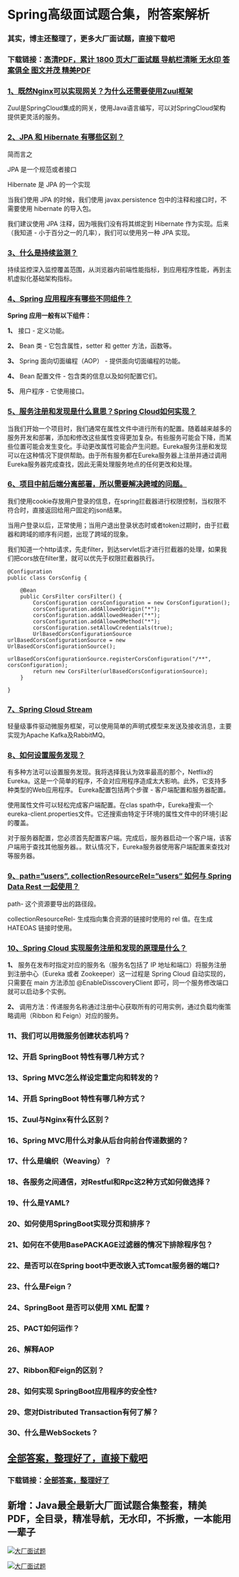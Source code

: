 # Spring高级面试题合集，附答案解析

### 其实，博主还整理了，更多大厂面试题，直接下载吧

### 下载链接：[高清PDF，累计 1800 页大厂面试题  导航栏清晰 无水印  答案俱全 图文并茂  精美PDF](https://github.com/liantengda/JavaEngineerBooks/blob/master/docs/index.md)



### [1、既然Nginx可以实现网关？为什么还需要使用Zuul框架](https://github.com/liantengda/JavaEngineerBooks/blob/master/docs/Spring/Spring高级面试题合集，附答案解析.md#1既然nginx可以实现网关为什么还需要使用zuul框架)  


Zuul是SpringCloud集成的网关，使用Java语言编写，可以对SpringCloud架构提供更灵活的服务。


### [2、JPA 和 Hibernate 有哪些区别？](https://github.com/liantengda/JavaEngineerBooks/blob/master/docs/Spring/Spring高级面试题合集，附答案解析.md#2jpa-和-hibernate-有哪些区别)  


简而言之

JPA 是一个规范或者接口

Hibernate 是 JPA 的一个实现

当我们使用 JPA 的时候，我们使用 javax.persistence 包中的注释和接口时，不需要使用 hibernate 的导入包。

我们建议使用 JPA 注释，因为哦我们没有将其绑定到 Hibernate 作为实现。后来（我知道 - 小于百分之一的几率），我们可以使用另一种 JPA 实现。


### [3、什么是持续监测？](https://github.com/liantengda/JavaEngineerBooks/blob/master/docs/Spring/Spring高级面试题合集，附答案解析.md#3什么是持续监测)  


持续监控深入监控覆盖范围，从浏览器内前端性能指标，到应用程序性能，再到主机虚拟化基础架构指标。


### [4、Spring 应用程序有哪些不同组件？](https://github.com/liantengda/JavaEngineerBooks/blob/master/docs/Spring/Spring高级面试题合集，附答案解析.md#4spring-应用程序有哪些不同组件)  


**Spring 应用一般有以下组件：**

**1、** 接口 - 定义功能。

**2、** Bean 类 - 它包含属性，setter 和 getter 方法，函数等。

**3、** Spring 面向切面编程（AOP） - 提供面向切面编程的功能。

**4、** Bean 配置文件 - 包含类的信息以及如何配置它们。

**5、** 用户程序 - 它使用接口。


### [5、服务注册和发现是什么意思？Spring Cloud如何实现？](https://github.com/liantengda/JavaEngineerBooks/blob/master/docs/Spring/Spring高级面试题合集，附答案解析.md#5服务注册和发现是什么意思spring-cloud如何实现)  


当我们开始一个项目时，我们通常在属性文件中进行所有的配置。随着越来越多的服务开发和部署，添加和修改这些属性变得更加复杂。有些服务可能会下降，而某些位置可能会发生变化。手动更改属性可能会产生问题。Eureka服务注册和发现可以在这种情况下提供帮助。由于所有服务都在Eureka服务器上注册并通过调用Eureka服务器完成查找，因此无需处理服务地点的任何更改和处理。


### [6、项目中前后端分离部署，所以需要解决跨域的问题。](https://github.com/liantengda/JavaEngineerBooks/blob/master/docs/Spring/Spring高级面试题合集，附答案解析.md#6项目中前后端分离部署所以需要解决跨域的问题。)  


我们使用cookie存放用户登录的信息，在spring拦截器进行权限控制，当权限不符合时，直接返回给用户固定的json结果。

当用户登录以后，正常使用；当用户退出登录状态时或者token过期时，由于拦截器和跨域的顺序有问题，出现了跨域的现象。

我们知道一个http请求，先走filter，到达servlet后才进行拦截器的处理，如果我们把cors放在filter里，就可以优先于权限拦截器执行。

```
@Configuration
public class CorsConfig {

    @Bean
    public CorsFilter corsFilter() {
        CorsConfiguration corsConfiguration = new CorsConfiguration();
        corsConfiguration.addAllowedOrigin("*");
        corsConfiguration.addAllowedHeader("*");
        corsConfiguration.addAllowedMethod("*");
        corsConfiguration.setAllowCredentials(true);
        UrlBasedCorsConfigurationSource urlBasedCorsConfigurationSource = new UrlBasedCorsConfigurationSource();
        urlBasedCorsConfigurationSource.registerCorsConfiguration("/**", corsConfiguration);
        return new CorsFilter(urlBasedCorsConfigurationSource);
    }

}
```


### [7、Spring Cloud Stream](https://github.com/liantengda/JavaEngineerBooks/blob/master/docs/Spring/Spring高级面试题合集，附答案解析.md#7spring-cloud-stream)  


轻量级事件驱动微服务框架，可以使用简单的声明式模型来发送及接收消息，主要实现为Apache Kafka及RabbitMQ。


### [8、如何设置服务发现？](https://github.com/liantengda/JavaEngineerBooks/blob/master/docs/Spring/Spring高级面试题合集，附答案解析.md#8如何设置服务发现)  


有多种方法可以设置服务发现。我将选择我认为效率最高的那个，Netflix的Eureka。这是一个简单的程序，不会对应用程序造成太大影响。此外，它支持多种类型的Web应用程序。 Eureka配置包括两个步骤 - 客户端配置和服务器配置。

使用属性文件可以轻松完成客户端配置。在clas spath中，Eureka搜索一个eureka-client.properties文件。它还搜索由特定于环境的属性文件中的环境引起的覆盖。

对于服务器配置，您必须首先配置客户端。完成后，服务器启动一个客户端，该客户端用于查找其他服务器。。默认情况下，Eureka服务器使用客户端配置来查找对等服务器。


### [9、path=”users”, collectionResourceRel=”users” 如何与 Spring Data Rest 一起使用？](https://github.com/liantengda/JavaEngineerBooks/blob/master/docs/Spring/Spring高级面试题合集，附答案解析.md#9path=users,-collectionresourcerel=users-如何与-spring-data-rest-一起使用)  


path- 这个资源要导出的路径段。

collectionResourceRel- 生成指向集合资源的链接时使用的 rel 值。在生成 HATEOAS 链接时使用。


### [10、Spring Cloud 实现服务注册和发现的原理是什么？](https://github.com/liantengda/JavaEngineerBooks/blob/master/docs/Spring/Spring高级面试题合集，附答案解析.md#10spring-cloud-实现服务注册和发现的原理是什么)  


**1、** 服务在发布时指定对应的服务名（服务名包括了 IP 地址和端口）将服务注册到注册中心（Eureka 或者 Zookeeper）这一过程是 Spring Cloud 自动实现的，只需要在 main 方法添加 @EnableDisscoveryClient 即可，同一个服务修改端口就可以启动多个实例。

**2、** 调用方法：传递服务名称通过注册中心获取所有的可用实例，通过负载均衡策略调用（Ribbon 和 Feign）对应的服务。


### 11、我们可以用微服务创建状态机吗？
### 12、开启 SpringBoot 特性有哪几种方式？
### 13、Spring MVC怎么样设定重定向和转发的？
### 14、开启 SpringBoot 特性有哪几种方式？
### 15、Zuul与Nginx有什么区别？
### 16、Spring MVC用什么对象从后台向前台传递数据的？
### 17、什么是编织（Weaving）？
### 18、各服务之间通信，对Restful和Rpc这2种方式如何做选择？
### 19、什么是YAML?
### 20、如何使用SpringBoot实现分页和排序？
### 21、如何在不使用BasePACKAGE过滤器的情况下排除程序包？
### 22、是否可以在Spring boot中更改嵌入式Tomcat服务器的端口?
### 23、什么是Feign？
### 24、SpringBoot 是否可以使用 XML 配置 ?
### 25、PACT如何运作？
### 26、解释AOP
### 27、Ribbon和Feign的区别？
### 28、如何实现 SpringBoot应用程序的安全性?
### 29、您对Distributed Transaction有何了解？
### 30、什么是WebSockets？




## [全部答案，整理好了，直接下载吧](https://github.com/liantengda/JavaEngineerBooks/blob/master/docs/daan.md)

### 下载链接：[全部答案，整理好了](https://github.com/liantengda/JavaEngineerBooks/blob/master/docs/daan.md)




## 新增：Java最全最新大厂面试题合集整套，精美PDF，全目录，精准导航，无水印，不拆撒，一本能用一辈子

[![大厂面试题](http://shasengbufa.com/img/1.jpg "叶子创业记")](http://shasengbufa.com/img/wechat.jpg "叶子创业记")

[![大厂面试题](http://shasengbufa.com/img/wechat.jpg "叶子创业记")](http://shasengbufa.com/img/wechat.jpg "叶子创业记")
